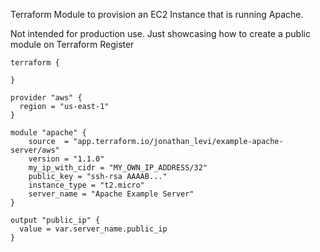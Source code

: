 Terraform Module to provision an EC2 Instance that is running Apache.

Not intended for production use. Just showcasing how to create a public module on Terraform Register

```hcl
terraform {

}

provider "aws" {
  region = "us-east-1"
}

module "apache" {
	source  = "app.terraform.io/jonathan_levi/example-apache-server/aws"
	version = "1.1.0"
	my_ip_with_cidr = "MY_OWN_IP_ADDRESS/32"
	public_key = "ssh-rsa AAAAB..."
	instance_type = "t2.micro"
 	server_name = "Apache Example Server"
}

output "public_ip" {
  value = var.server_name.public_ip
}
```
